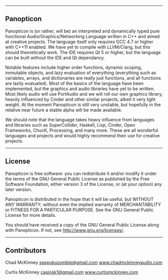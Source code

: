 ---------------------------------------------------------------------------------------------------------------
Panopticon
---------------------------------------------------------------------------------------------------------------

Panopticon is (or rather, will be) an interpreted and dynamically typed pure functional Audio/Graphics/Networking Language written in C++ and aimed at creative projects. The language itself only requires GCC 4.7 or higher with C++11 enabled. We have yet to compile with LLVM/Clang, but this should theoretically work. The IDE requires Qt 5 or higher, but the language can be built without the IDE and Qt dependancy.

Notable features include higher order functions, dynamic scoping, immutable objects, and lazy evaluation of everything (everything such as variables, arrays, and dictionaries are really just functions, and all functions are lazily evaluated). Most of the basics of the language have been implemented, but the graphics and audio libraries have yet to be written. Most likely audio will use PortAudio and we will roll our own graphics library, heavily influenced by Cinder and other similar projects, albeit it very light weight. At the moment Panopticon is still very unstable, but hopefully in the relative near future a stable alpha will be made available.

We should note that the language takes heavy influence from languages and libraries such as SuperCollider, Haskell, Lisp, Cinder, Open Frameworks, ChucK, Processing, and many more. These are all wonderful languages and projects and would highly recommend their use for creative projects.

---------------------------------------------------------------------------------------------------------------
License
---------------------------------------------------------------------------------------------------------------
Panopticon is free software: you can redistribute it and/or modify
it under the terms of the GNU General Public License as published by
the Free Software Foundation, either version 3 of the License, or
(at your option) any later version.

Panopticon is distributed in the hope that it will be useful,
but WITHOUT ANY WARRANTY; without even the implied warranty of
MERCHANTABILITY or FITNESS FOR A PARTICULAR PURPOSE.  See the
GNU General Public License for more details.

You should have received a copy of the GNU General Public License
along with Panopticon.  If not, see <http://www.gnu.org/licenses/>.

---------------------------------------------------------------------------------------------------------------
Contributors
---------------------------------------------------------------------------------------------------------------
Chad McKinney
seppukuzombie@gmail.com
www.chadmckinneyaudio.com

Curtis McKinney
casiosk1@gmail.com
www.curtismckinney.com
